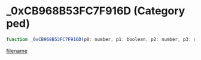 # _0xCB968B53FC7F916D (Category ped)

```js
function _0xCB968B53FC7F916D(p0: number, p1: boolean, p2: number, p3: number): void
```

[filename](_0xCB968B53FC7F916D_m.md ':include')